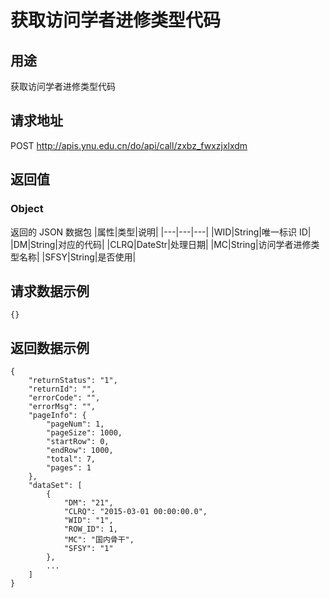# 获取访问学者进修类型代码

## 用途

获取访问学者进修类型代码

## 请求地址

POST http://apis.ynu.edu.cn/do/api/call/zxbz_fwxzjxlxdm

## 返回值

### Object

返回的 JSON 数据包
|属性|类型|说明|
|---|---|---|
|WID|String|唯一标识 ID|
|DM|String|对应的代码|
|CLRQ|DateStr|处理日期|
|MC|String|访问学者进修类型名称|
|SFSY|String|是否使用|

## 请求数据示例

```
{}
```

## 返回数据示例

```
{
    "returnStatus": "1",
    "returnId": "",
    "errorCode": "",
    "errorMsg": "",
    "pageInfo": {
        "pageNum": 1,
        "pageSize": 1000,
        "startRow": 0,
        "endRow": 1000,
        "total": 7,
        "pages": 1
    },
    "dataSet": [
        {
            "DM": "21",
            "CLRQ": "2015-03-01 00:00:00.0",
            "WID": "1",
            "ROW_ID": 1,
            "MC": "国内骨干",
            "SFSY": "1"
        },
        ...
    ]
}
```
